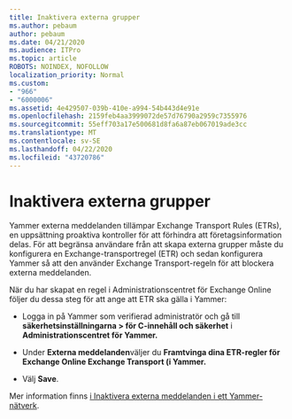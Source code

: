 ```yaml
---
title: Inaktivera externa grupper
ms.author: pebaum
author: pebaum
ms.date: 04/21/2020
ms.audience: ITPro
ms.topic: article
ROBOTS: NOINDEX, NOFOLLOW
localization_priority: Normal
ms.custom:
- "966"
- "6000006"
ms.assetid: 4e429507-039b-410e-a994-54b443d4e91e
ms.openlocfilehash: 2159feb4aa3999072de57d76790a2959c7355976
ms.sourcegitcommit: 55eff703a17e500681d8fa6a87eb067019ade3cc
ms.translationtype: MT
ms.contentlocale: sv-SE
ms.lasthandoff: 04/22/2020
ms.locfileid: "43720786"
---
```

# <a name="how-to-disable-external-groups"></a>Inaktivera externa grupper

Yammer externa meddelanden tillämpar Exchange Transport Rules (ETRs), en uppsättning proaktiva kontroller för att förhindra att företagsinformation delas. För att begränsa användare från att skapa externa grupper måste du konfigurera en Exchange-transportregel (ETR) och sedan konfigurera Yammer så att den använder Exchange Transport-regeln för att blockera externa meddelanden.
  
När du har skapat en regel i Administrationscentret för Exchange Online följer du dessa steg för att ange att ETR ska gälla i Yammer:
  
- Logga in på Yammer som verifierad administratör och gå till **säkerhetsinställningarna \> för C-innehåll och säkerhet** i **Administrationscentret för Yammer.**

- Under **Externa meddelanden**väljer du **Framtvinga dina ETR-regler för Exchange Online Exchange Transport (i Yammer.**

- Välj **Save**.

Mer information finns [i Inaktivera externa meddelanden i ett Yammer-nätverk](https://docs.microsoft.com/yammer/work-with-external-users/disable-external-messaging).
  